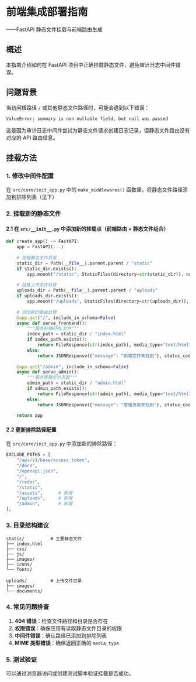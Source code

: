 # 前端集成部署指南

——FastAPI 静态文件挂载与前端路由生成

## 概述

本指南介绍如何在 FastAPI 项目中正确挂载静态文件，避免审计日志中间件错误。

## 问题背景

当访问根路径 `/` 或其他静态文件路径时，可能会遇到以下错误：
```
ValueError: summary is non nullable field, but null was passed
```

这是因为审计日志中间件尝试为静态文件请求创建日志记录，但静态文件路由没有对应的 API 路由信息。

## 挂载方法

### 1. 修改中间件配置

在 `src/core/init_app.py` 中的 `make_middlewares()` 函数里，将静态文件路径添加到排除列表（见下）

### 2. 挂载新的静态文件

#### 2.1 在 `src/__init__.py` 中添加新的挂载点（前端路由 + 静态文件组合）

```python
def create_app() -> FastAPI:
    app = FastAPI(...)
    
    # 挂载静态文件目录
    static_dir = Path(__file__).parent.parent / "static"
    if static_dir.exists():
        app.mount("/static", StaticFiles(directory=str(static_dir)), name="static")
    
    # 挂载上传文件目录
    uploads_dir = Path(__file__).parent.parent / "uploads"
    if uploads_dir.exists():
        app.mount("/uploads", StaticFiles(directory=str(uploads_dir)), name="uploads")
    
    # 添加新的路由处理
    @app.get("/", include_in_schema=False)
    async def serve_frontend():
        """服务前端HTML文件"""
        index_path = static_dir / "index.html"
        if index_path.exists():
            return FileResponse(str(index_path), media_type="text/html")
        else:
            return JSONResponse({"message": "前端文件未找到"}, status_code=404)
    
    @app.get("/admin", include_in_schema=False)
    async def serve_admin():
        """服务管理后台页面"""
        admin_path = static_dir / "admin.html"
        if admin_path.exists():
            return FileResponse(str(admin_path), media_type="text/html")
        else:
            return JSONResponse({"message": "管理页面未找到"}, status_code=404)
    
    return app
```

#### 2.2 更新排除路径配置

在 `src/core/init_app.py` 中添加新的排除路径：

```python
EXCLUDE_PATHS = [
    "/api/v1/base/access_token",
    "/docs",
    "/openapi.json",
    "/",
    "/redoc",
    "/static",
    "/assets",      # 新增
    "/uploads",     # 新增
    "/admin",       # 新增
],
```

### 3. 目录结构建议

```
static/          # 主要静态文件
├── index.html
├── css/
├── js/
├── images/
├── icons/
└── fonts/

uploads/         # 上传文件目录
├── images/
└── documents/
```

### 4. 常见问题排查

1. **404 错误**：检查文件路径和目录是否存在
2. **权限错误**：确保应用有读取静态文件目录的权限
3. **中间件错误**：确认路径已添加到排除列表
4. **MIME 类型错误**：确保返回正确的 `media_type`

### 5. 测试验证

可以通过浏览器访问或创建测试脚本验证挂载是否成功。
